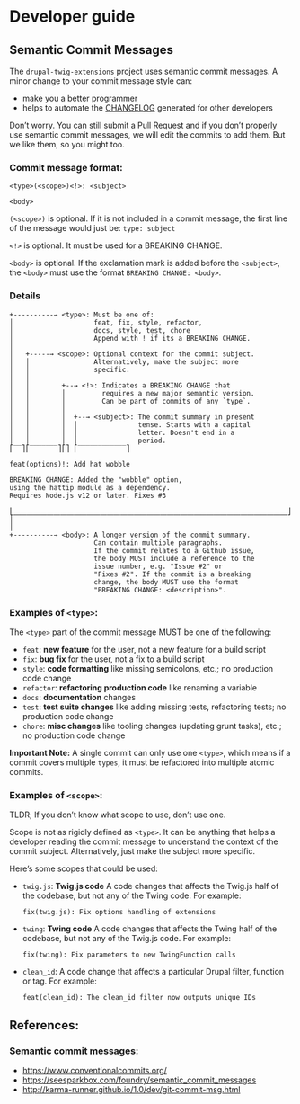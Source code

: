 # Developer guide

## Semantic Commit Messages

The `drupal-twig-extensions` project uses semantic commit messages. A minor change to your commit message style can:

- make you a better programmer
- helps to automate the [CHANGELOG](CHANGELOG.md) generated for other developers

Don’t worry. You can still submit a Pull Request and if you don’t properly use semantic commit messages, we will edit the commits to add them. But we like them, so you might too.

### Commit message format:

```
<type>(<scope>)<!>: <subject>

<body>
```

`(<scope>)` is optional. If it is not included in a commit message, the first line of the message would just be: `type: subject`

`<!>` is optional. It must be used for a BREAKING CHANGE.

`<body>` is optional. If the exclamation mark is added before the `<subject>`, the `<body>` must use the format `BREAKING CHANGE: <body>`.

### Details

```
+----------→ <type>: Must be one of:
│                    feat, fix, style, refactor,
│                    docs, style, test, chore
│                    Append with ! if its a BREAKING CHANGE.
│
│   +-----→ <scope>: Optional context for the commit subject.
│   │                Alternatively, make the subject more
│   │                specific.
│   │
│   │        +--→ <!>: Indicates a BREAKING CHANGE that
│   │        │         requires a new major semantic version.
│   │        │         Can be part of commits of any `type`.
│   │        │
│   │        │  +--→ <subject>: The commit summary in present
│   │        │  │               tense. Starts with a capital
│   │        │  │               letter. Doesn't end in a
│   │        │  │               period.
⎡‾‾⎤⎡‾‾‾‾‾‾‾⎤⎡⎤ ⎡‾‾‾‾‾‾‾‾‾‾‾‾⎤

feat(options)!: Add hat wobble

BREAKING CHANGE: Added the "wobble" option,
using the hattip module as a dependency.
Requires Node.js v12 or later. Fixes #3

⎣⎽⎽⎽⎽⎽⎽⎽⎽⎽⎽⎽⎽⎽⎽⎽⎽⎽⎽⎽⎽⎽⎽⎽⎽⎽⎽⎽⎽⎽⎽⎽⎽⎽⎽⎽⎽⎽⎽⎽⎽⎽⎦
│
│
+----------→ <body>: A longer version of the commit summary.
                     Can contain multiple paragraphs.
                     If the commit relates to a Github issue,
                     the body MUST include a reference to the
                     issue number, e.g. "Issue #2" or
                     "Fixes #2". If the commit is a breaking
                     change, the body MUST use the format
                     "BREAKING CHANGE: <description>".
```

### Examples of `<type>`:

The `<type>` part of the commit message MUST be one of the following:

- `feat`: **new feature** for the user, not a new feature for a build script
- `fix`: **bug fix** for the user, not a fix to a build script
- `style`: **code formatting** like missing semicolons, etc.; no production code change
- `refactor`: **refactoring production code** like renaming a variable
- `docs`: **documentation** changes
- `test`: **test suite changes** like adding missing tests, refactoring tests; no production code change
- `chore`: **misc changes** like tooling changes (updating grunt tasks), etc.; no production code change

**Important Note:** A single commit can only use one `<type>`, which means if a commit covers multiple `types`, it must be refactored into multiple atomic commits.

### Examples of `<scope>`:

TLDR; If you don’t know what scope to use, don’t use one.

Scope is not as rigidly defined as `<type>`. It can be anything that helps a developer reading the commit message to understand the context of the commit subject. Alternatively, just make the subject more specific.

Here’s some scopes that could be used:

- `twig.js`: **Twig.js code** A code changes that affects the Twig.js half of the codebase, but not any of the Twing code. For example:
  ```
  fix(twig.js): Fix options handling of extensions
  ```
- `twing`: **Twing code** A code changes that affects the Twing half of the codebase, but not any of the Twig.js code. For example:
  ```
  fix(twing): Fix parameters to new TwingFunction calls
  ```
- `clean_id`: A code change that affects a particular Drupal filter, function or tag. For example:
  ```
  feat(clean_id): The clean_id filter now outputs unique IDs
  ```

## References:

### Semantic commit messages:

- https://www.conventionalcommits.org/
- https://seesparkbox.com/foundry/semantic_commit_messages
- http://karma-runner.github.io/1.0/dev/git-commit-msg.html
